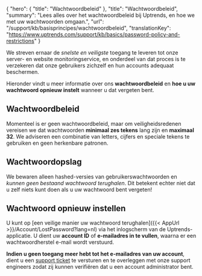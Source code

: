 {
  "hero": {
    "title": "Wachtwoordbeleid"
  },
  "title": "Wachtwoordbeleid",
  "summary": "Lees alles over het wachtwoordbeleid bij Uptrends, en hoe we met uw wachtwoorden omgaan.",
  "url": "/support/kb/basisprincipes/wachtwoordbeleid",
  "translationKey": "https://www.uptrends.com/support/kb/basics/password-policy-and-restrictions"
}

We streven ernaar de *snelste en veiligste* toegang te leveren tot onze server- en website monitoringservice, en onderdeel van dat proces is te verzekeren dat onze gebruikers zichzelf en hun accounts adequaat beschermen.

Hieronder vindt u meer informatie over ons **wachtwoordbeleid** en **hoe u uw wachtwoord opnieuw instelt** wanneer u dat vergeten bent.

## Wachtwoordbeleid

Momenteel is er geen wachtwoordbeleid, maar om veiligheidsredenen vereisen we dat wachtwoorden **minimaal zes tekens** lang zijn en **maximaal 32**. We adviseren een combinatie van letters, cijfers en speciale tekens te gebruiken en geen herkenbare patronen.

## Wachtwoordopslag

We bewaren alleen hashed-versies van gebruikerswachtwoorden en *kunnen geen bestaand wachtwoord terughalen*. Dit betekent echter niet dat u zelf niets kunt doen als u uw wachtwoord bent vergeten!

## Wachtwoord opnieuw instellen

U kunt op [een veilige manier uw wachtwoord terughalen]({{< AppUrl >}}/Account/LostPassword?lang=nl) via het inlogscherm van de Uptrends-applicatie. U dient uw **account ID** of **e-mailadres in te vullen**, waarna er een wachtwoordherstel e-mail wordt verstuurd.

**Indien u geen toegang meer hebt tot het e-mailadres van uw account**, dient u een [support ticket](https://www.uptrends.nl/contact) te versturen en te overleggen met onze support engineers zodat zij kunnen verifiëren dat u een account administrator bent.
